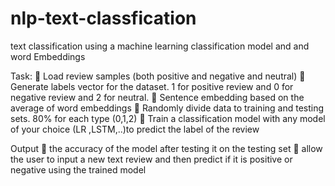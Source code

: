 # nlp-text-classfication

<p>text classification using a machine learning classification model and and word Embeddings</p>

Task:
 Load review samples (both positive and negative and neutral)
 Generate labels vector for the dataset. 1 for positive review and 0 for negative review and 2 for neutral.
 Sentence embedding based on the average of word embeddings
 Randomly divide data to training and testing sets. 80% for each type (0,1,2)
 Train a classification model with any model of your choice (LR ,LSTM,..)to predict the label of the review

Output
 the accuracy of the model after testing it on the testing set
 allow the user to input a new text review and then predict if it is positive or negative using the trained model
